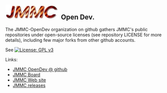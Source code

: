 ## ![JMMC logo](doc/JMMC-logo.jpg) Open Dev.       

The JMMC-OpenDev organization on github gathers JMMC's public repositories under open-source licenses (see repository LICENSE for more details), including few major forks from other github accounts.

See [![License: GPL v3](https://img.shields.io/badge/License-GPLv3-blue.svg)](LICENSE)

Links:
- [JMMC OpenDev @ github](https://github.com/JMMC-OpenDev/)
- [JMMC Board](https://github.com/orgs/JMMC-OpenDev/projects/8)
- [JMMC Web site](https://www.jmmc.fr)
- [JMMC releases](https://www.jmmc.fr/releases/)

<!--

**Here are some ideas to get you started:**

🙋‍♀️ A short introduction - what is your organization all about?
🌈 Contribution guidelines - how can the community get involved?
👩‍💻 Useful resources - where can the community find your docs? Is there anything else the community should know?
🍿 Fun facts - what does your team eat for breakfast?
🧙 Remember, you can do mighty things with the power of [Markdown](https://docs.github.com/github/writing-on-github/getting-started-with-writing-and-formatting-on-github/basic-writing-and-formatting-syntax)
-->
